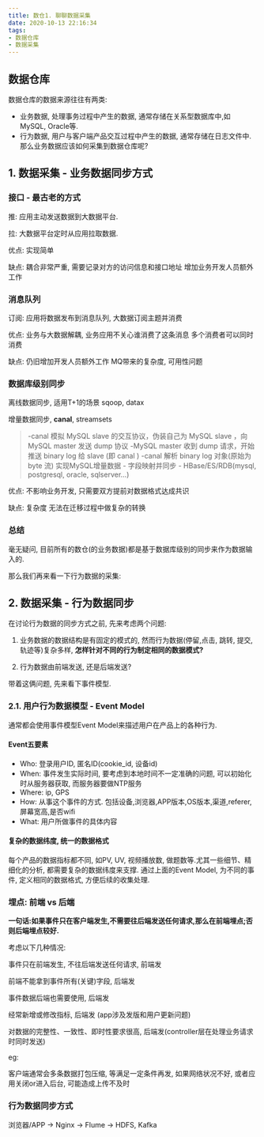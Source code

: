 ```yaml
---
title: 数仓1. 聊聊数据采集
date: 2020-10-13 22:16:34
tags:
- 数据仓库
- 数据采集
---
```

## 数据仓库

数据仓库的数据来源往往有两类:

* 业务数据, 处理事务过程中产生的数据, 通常存储在关系型数据库中,如 MySQL, Oracle等.
* 行为数据, 用户与客户端产品交互过程中产生的数据, 通常存储在日志文件中.
那么业务数据应该如何采集到数据仓库呢?

## 1. 数据采集 - 业务数据同步方式

### 接口 - 最古老的方式

推: 应用主动发送数据到大数据平台.

拉: 大数据平台定时从应用拉取数据.

优点:
    实现简单

缺点:
    耦合非常严重, 需要记录对方的访问信息和接口地址
    增加业务开发人员额外工作

### 消息队列

订阅: 应用将数据发布到消息队列, 大数据订阅主题并消费

优点:
    业务与大数据解耦,  业务应用不关心谁消费了这条消息
    多个消费者可以同时消费

缺点:
    仍旧增加开发人员额外工作
    MQ带来的复杂度, 可用性问题

### 数据库级别同步

离线数据同步, 适用T+1的场景 sqoop, datax

增量数据同步, **canal**, streamsets
<!--more-->
>-canal 模拟 MySQL slave 的交互协议，伪装自己为 MySQL slave ，向 MySQL master 发送 dump 协议
>-MySQL master 收到 dump 请求，开始推送 binary log 给 slave (即 canal )
>-canal 解析 binary log 对象(原始为 byte 流)
>实现MySQL增量数据 - 字段映射并同步 - HBase/ES/RDB(mysql, postgresql, oracle, sqlserver...)

优点:
    不影响业务开发, 只需要双方提前对数据格式达成共识

缺点:
    复杂度
    无法在迁移过程中做复杂的转换

### 总结

毫无疑问, 目前所有的数仓(的业务数据)都是基于数据库级别的同步来作为数据输入的.

那么我们再来看一下行为数据的采集:

## 2. 数据采集 - 行为数据同步

在讨论行为数据的同步方式之前, 先来考虑两个问题:

1. 业务数据的数据结构是有固定的模式的, 然而行为数据(停留,点击, 跳转, 提交, 轨迹等)复杂多样, **怎样针对不同的行为制定相同的数据模式?**

2. 行为数据由前端发送, 还是后端发送? 

带着这俩问题, 先来看下事件模型.

### 2.1. 用户行为数据模型 -  Event Model

通常都会使用事件模型Event Model来描述用户在产品上的各种行为.

#### Event五要素

* Who:  登录用户ID, 匿名ID(cookie_id, 设备id)
* When: 事件发生实际时间, 要考虑到本地时间不一定准确的问题, 可以初始化时从服务器获取, 而服务器要做NTP服务
* Where: ip, GPS
* How: 从事这个事件的方式. 包括设备,浏览器,APP版本,OS版本,渠道,referer,屏幕宽高,是否wifi
* What: 用户所做事件的具体内容

#### 复杂的数据纬度, 统一的数据格式

每个产品的数据指标都不同, 如PV, UV, 视频播放数, 做题数等.尤其一些细节、精细化的分析, 都需要复杂的数据纬度来支撑.
通过上面的Event Model, 为不同的事件, 定义相同的数据格式, 方便后续的收集处理.

### 埋点: 前端 vs 后端

**一句话:如果事件只在客户端发生,不需要往后端发送任何请求,那么在前端埋点;否则后端埋点较好.**

考虑以下几种情况: 

事件只在前端发生, 不往后端发送任何请求, 前端发

前端不能拿到事件所有(关键)字段,  后端发

事件数据后端也需要使用, 后端发

经常新增或修改指标, 后端发 (app涉及发版和用户更新问题)

对数据的完整性、一致性、即时性要求很高, 后端发(controller层在处理业务请求时同时发送)

eg:

客户端通常会多条数据打包压缩, 等满足一定条件再发, 如果网络状况不好, 或者应用关闭or进入后台, 可能造成上传不及时

### 行为数据同步方式

浏览器/APP -> Nginx -> Flume -> HDFS, Kafka
